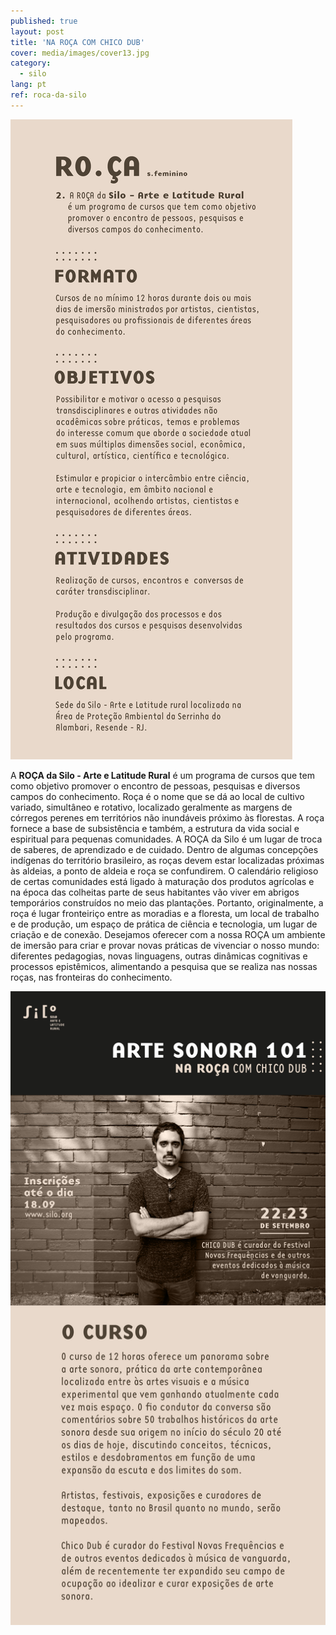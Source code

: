 ```yaml
---
published: true
layout: post
title: 'NA ROÇA COM CHICO DUB'
cover: media/images/cover13.jpg
category:
  - silo
lang: pt
ref: roca-da-silo
---
```

![](/media/images/roca01.png)


A **ROÇA da Silo - Arte e Latitude Rural** é um programa de cursos que tem como objetivo promover o encontro de pessoas, pesquisas e diversos campos do conhecimento. Roça é o nome que se dá ao local de cultivo variado, simultâneo e rotativo, localizado geralmente as margens de córregos perenes em territórios não inundáveis próximo às florestas. A roça fornece a base de subsistência e também, a estrutura da vida social e espiritual para pequenas comunidades. A ROÇA da Silo é um lugar de troca de saberes, de aprendizado e de cuidado.
Dentro de algumas concepções indígenas do território brasileiro, as roças devem estar localizadas próximas às aldeias, a ponto de aldeia e roça se confundirem. O calendário religioso de certas comunidades está ligado à maturação dos produtos agrícolas e na época das colheitas parte de seus habitantes vão viver em abrigos temporários construídos no meio das plantações. Portanto, originalmente, a roça é lugar fronteiriço entre as moradias e a floresta, um local de trabalho e de produção, um espaço de prática de ciência e tecnologia, um lugar de criação e de conexão.
Desejamos oferecer com a nossa ROÇA um ambiente de imersão para criar e provar novas práticas de vivenciar o nosso mundo: diferentes pedagogias, novas linguagens, outras dinâmicas cognitivas e processos epistêmicos, alimentando a pesquisa que se realiza nas nossas roças, nas fronteiras do conhecimento.

![](/media/images/roca02.jpeg)

